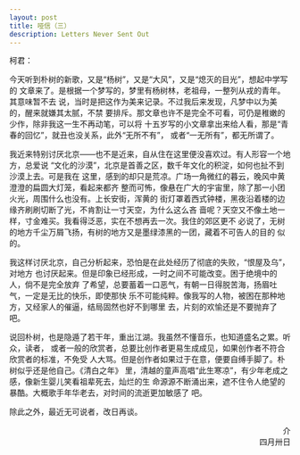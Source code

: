 ```yaml
---
layout: post
title: 哑信（三）
description: Letters Never Sent Out
---
```


柯君：

今天听到朴树的新歌，又是“杨树”，又是“大风”，又是“熄灭的目光”，想起中学写的
文章来了。是根据一个梦写的，梦里有杨树林，老祖母，一整列从戎的青年。其意味暂不去
说，当时是把这作为美来记录。不过我后来发现，凡梦中以为美的，醒来就嫌其太腻，不禁
要排斥。那文章也许不是完全不可看，可仍是稚嫩的少作，除非我这一生不再动笔，可以将
十五岁写的小文章拿出来给人看，那是“青春的回忆”，就丑也没关系，此外“无所不有”，
或者“一无所有”，都无所谓了。

我近来特别讨厌北京——也不是近来，自从住在这里便没喜欢过。有人形容一个地方，总爱说
“文化的沙漠”，北京是首善之区，数千年文化的积淀，如何也扯不到沙漠上去。可是我在
这里，感到的却只是荒凉。广场一角微红的暮云，晚风中黄澄澄的扁圆大灯笼，看起来都齐
整而可怖，像悬在广大的宇宙里，除了那一小团火光，周围什么也没有。上长安街，浑黄的
街灯罩着西式钟楼，黑夜沿着楼的边缘齐刷刷切断了光，不肯割让一寸天空，为什么这么吝
啬呢？天空又不像土地一样，寸金难买。我看得泛恶，实在不想再去一次。我住的郊区更不
必说了，无树的地方千尘万屑飞扬，有树的地方又是墨绿漆黑的一团，藏着不可告人的目的
似的。

我这样讨厌北京，自己分析起来，恐怕是在此处经历了彻底的失败，“恨屋及乌”，对地方
也讨厌起来。但是印象已经形成，一时之间不可能改变。困于绝境中的人，倘不是完全放弃
了希望，总要蓄着一口恶气，有朝一日得脱苦海，扬眉吐气，一定是无比的快乐，即使那快
乐不可能纯粹。像我写的人物，被困在那种地方，又经家人的催逼，结局固然也好不到哪里
去，片刻的欢愉还是不要抛弃了吧。

说回朴树，也是隐遁了若干年，重出江湖。我虽然不懂音乐，也知道盛名之累。听众，读者，
或者一般的欣赏者，总要比创作者更易生成成见，如果创作者不符合欣赏者的标准，不免受
人大骂。但是创作者如果过于在意，便要自缚手脚了。朴树似乎还是他自己。《清白之年》
里，清越的童声高唱“此生寒凉”，有少年老成之感，像新生婴儿笑看祖辈死去，灿烂的生
命源源不断涌出来，遮不住令人绝望的暴酷。大概歌手年华老去，对时间的流逝更加敏感了
吧。

除此之外，最近无可说者，改日再谈。

<div style="text-align:right">介</div>
<div style="text-align:right">四月卅日</div>
